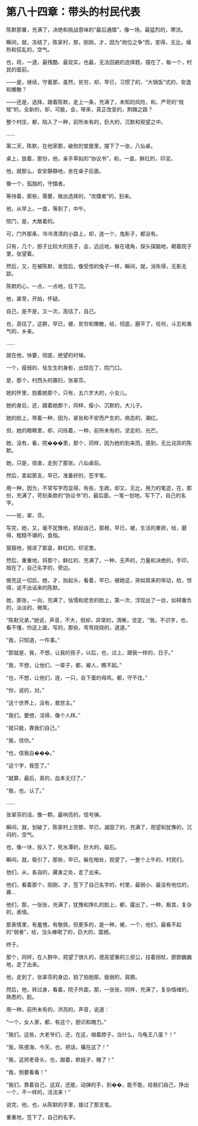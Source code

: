 # 第八十四章：带头的村民代表

陈默那番，充满了，决绝和挑战意味的“最后通牒”，像一场，最猛烈的，寒流。

瞬间，就，冻结了，陈家村，那，刚刚，才，因为“岗位之争”而，变得，无比，燥热和狂乱的，空气。

也，将，一道，最残酷、最现实，也最，无法回避的选择题，摆在了，每一个，村民的面前。

——是，继续，守着那，虽然，贫穷，却，早已，习惯了的，“大锅饭”式的，安逸和懒散？

——还是，选择，跟着陈默，走上一条，充满了，未知的风险，和，严苛的“规矩”的，全新的，却，可能，会，带来，真正改变的，荆棘之路？

整个村庄，都，陷入了一种，前所未有的，巨大的，沉默和观望之中。

……

第二天，陈默，在他家那，破败的堂屋里，摆下了一张，八仙桌。

桌上，放着，那份，他，亲手草拟的“协议书”，和，一盒，鲜红的，印泥。

他，就那么，安安静静地，坐在桌子后面。

像一个，孤独的，守擂者。

等待着，那些，需要，做出选择的，“攻擂者”的，到来。

他，从早上，一直，等到了，中午。

院门，是，大敞着的。

可，门外那条，冷冷清清的小路上，却，连一个，鬼影子，都没有。

只有，几个，胆子比较大的孩子，会，远远地，躲在墙角，探头探脑地，朝着院子里，张望着。

然后，又，在被陈默，发现后，像受惊的兔子一样，瞬间，就，消失得，无影无踪。

陈默的心，一点，一点地，往下沉。

他，甚至，开始，怀疑。

自己，是不是，又一次，高估了，自己。

也，高估了，这群，早已，被，贫穷和懒散，给，彻底，磨平了，任何，斗志和勇气的，乡亲。

……

就在他，快要，彻底，绝望的时候。

一个，瘦弱的、怯生生的身影，出现在了，院门口。

是，那个，村西头的寡妇，张翠芬。

她的怀里，抱着她那个，只有，五六岁大的，小女儿。

她的身后，还，跟着她那个，同样，瘦小、沉默的，大儿子。

她的脸上，带着一种，因为，紧张和不安而产生的，病态的，潮红。

但，她的眼睛里，却，闪烁着，一种，前所未有的，坚定的，光芒。

她，没有，看，院���里，那个，同样，因为她的到来而，感到，无比诧异的陈默。

她，只是，径直，走到了那张，八仙桌前。

然后，拿起那支，早已，准备好的，签字笔。

用一种，因为，不常写字而显得，有些，生疏，却又，无比，用力的笔迹，在，那份，充满了，苛刻条款的“协议书”的，最后面，一笔一划地，写下了，自己的名字。

——张，翠，芬。

写完，她，又，毫不犹豫地，抓起自己，那根，早已，被，生活的重担，给，磨得，粗糙不堪的，食指。

狠狠地，按进了那盒，鲜红的，印泥里。

然后，重重地，将那个，鲜红的、充满了，一种，无声的，力量和决绝的，手印，按在了，自己名字的，旁边。

做完这一切后，她，才，抬起头，看着，早已，被她这，突如其来的举动，给，惊得，说不出话来的陈默。

她，那张，一向，充满了，怯懦和悲苦的脸上，第一次，浮现出了一丝，如释重负的，淡淡的，微笑。

“陈默兄弟，”她说，声音，不大，但却，异常的，清晰，坚定，“我，不识字，也，看不懂，你这上面，写的，那些，弯弯绕绕的，道道。”

“我，只知道，一件事。”

“那就是，我，不想，让我的孩子，以后，也，过上，跟我一样的，日子。”

“我，不想，让他们，一辈子，都，被人，瞧不起。”

“也，不想，让他们，连，一只，会下蛋的母鸡，都，守不住。”

“你，说的，对。”

“这个世界上，没有，救世主。”

“我们，要想，活得，像个人样。”

“就只能，靠我们自己。”

“我，信你。”

“也，信我自���。”

“这个字，我签了。”

“就算，最后，真的，血本无归了。”

“我，也，认了。”

……

张翠芬的话，像一颗，最响亮的，信号弹。

瞬间，就，划破了，陈家村上空那，早已，凝固了的，充满了，观望和犹豫的，沉闷的，空气。

也，像一块，投入了，死水潭的，巨大的，磁石。

瞬间，就，吸引了，那些，早已，躲在暗处，观望了，一整个上午的，村民们。

他们，从，各自的，藏身之处，走了出来。

他们，看着那个，刚刚，才，签下了自己名字的，村里，最弱小、最没有地位的，寡...

他们，那，一张张，充满了，犹豫和挣扎的脸上，都，露出了，一种，极其，复杂的，表情。

那表情里，有羞愧，有敬佩，但更多的，是一种，被，一个，他们，最看不起的“弱者”，给，当头棒喝了的，巨大的，震撼。

终于。

那个，同样，在人群中，观望了很久的，德高望重的三叔公，拄着拐杖，颤颤巍巍地，走了出来。

他，走到了，张翠芬的身边，拍了拍她那，瘦弱的，肩膀。

然后，他，转过身，看着，院子外面，那，一张张，同样，充满了，复杂情绪的，熟悉的，脸。

用一种，前所未有的，洪亮的，声音，说道：

“一个，女人家，都，有这个，胆识和魄力。”

“我们，这些，大老爷们，还，在这，缩着脖子，当什么，乌龟王八蛋？！”

“我，陈德海，今天，也，把话，撂在这了！”

“我，这把老骨头，也，跟着，默娃子，赌了！”

“我，倒要看看！”

“我们，靠着自己，这双，还能，动弹的手，到��，能不能，给我们自己，挣出一个，不一样的，活法来！”

说完，他，也，从陈默的手里，接过了那支笔。

重重地，签下了，自己的名字。
